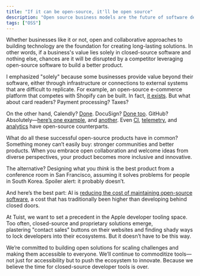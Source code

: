 ```yaml
---
title: "If it can be open-source, it'll be open source"
description: "Open source business models are the future of software development."
tags: ["OSS"]
---
```

Whether businesses like it or not,   open and collaborative approaches to building technology are the foundation for creating long-lasting solutions.   In other words, if a business's value lies solely in closed-source software and nothing else, chances are it will be disrupted by a competitor leveraging open-source software to build a better product.

I emphasized "solely" because some businesses provide value beyond their software, either through infrastructure or connections to external systems that are difficult to replicate.   For example, an open-source e-commerce platform that competes with Shopify can be built. In fact, [it exists](https://medusajs.com/). But what about card readers? Payment processing? Taxes?  

On the other hand, Calendly? [Done](https://cal.com/). DocuSign? [Done too](https://documenso.com/). GitHub? Absolutely—[here’s one example](https://about.gitlab.com), and [another](https://forgejo.org/). Even [CI](https://woodpecker-ci.org/), [telemetry](https://grafana.com/), and [analytics](https://posthog.com/) have open-source counterparts.  

What do all these successful open-source products have in common? Something money can’t easily buy: stronger communities and better products. When you embrace open collaboration and welcome ideas from diverse perspectives, your product becomes more inclusive and innovative.  

The alternative? Designing what you *think* is the best product from a conference room in San Francisco, assuming it solves problems for people in South Korea. Spoiler alert: it probably doesn’t.  

And here’s the best part: AI is [reducing the cost of maintaining open-source software](https://x.com/cognition_labs/status/1866535305773568191),   a cost that has traditionally been higher than developing behind closed doors.  

At Tuist, we want to set a precedent in the Apple developer tooling space. Too often, closed-source and proprietary solutions emerge,  
plastering "contact sales" buttons on their websites and finding shady ways to lock developers into their ecosystems. But it doesn’t have to be this way.  

We’re committed to building open solutions for scaling challenges and making them accessible to everyone. We’ll continue to commoditize tools—not just for accessibility but to push the ecosystem to innovate. Because we believe the time for closed-source developer tools is over.
